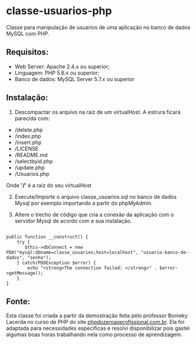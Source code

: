 # classe-usuarios-php

Classe para manipulação de usuarios de uma aplicação no banco de dados MySQL com PHP.

## Requisitos:

- Web Server: Apache 2.4.x ou superior;
- Linguagem: PHP 5.6.x ou superior;
- Banco de dados: MySQL Server 5.7.x ou superior 

## Instalação:

1. Descompactar os arquivo na raiz de um virtualHost. A estrura ficará parecida com:

- /delete.php
- /index.php
- /insert.php
- /LICENSE
- /README.md
- /selectbyid.php
- /update.php
- /Usuarios.php

Onde **'/'** é a raiz do seu virtualHost

2. Execute/Importe o arquivo classe_usuarios.sql no banco de dados Mysql por exemplo importando a partir do phpMyAdmin.

3. Altere o trecho de código que cria a conexão da aplicação com o servidor Mysql de acordo com a sua instalação.

```

public function __construct() {
    try {
       $this->dbConnect = new PDO("mysql:dbname=classe_usuarios;host=localhost", "usuario-banco-de-dados", "senha"); 
    } catch(PDOException $error) {
        echo "<strong>The connection failed: </strong>" . $error->getMessage();
    }
}

```

## Fonte:

Esta classe foi criada a partir da demostração feita pelo professor Bonieky Lacerda no curso de PHP do site [phpdozeroaoprofissional.com.br](http://www.phpdozeroaoprofissional.com.br). Ela foi adaptada para necessidades especificas e resolvi disponibilizar pois gastei algumas boas horas trabalhando nela como processo de aprendizagem.